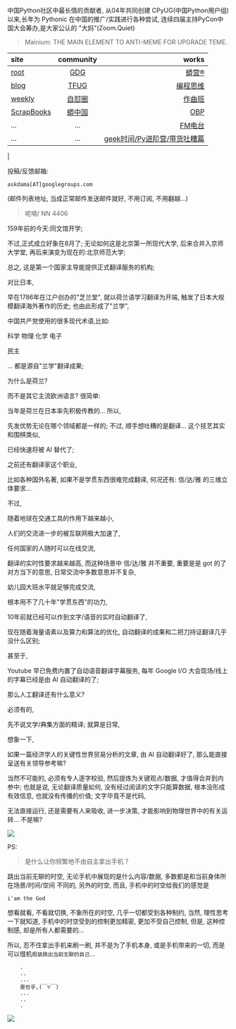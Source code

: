 中国Python社区中最长情的贡献者, 从04年共同创建 CPyUG(中国Python用户组)以来,长年为 Pythonic 在中国的推广/实践进行各种尝试, 连续四届主持PyCon中国大会筹办,是大家公认的 "大妈"(Zoom.Quiet)

> Mainium: THE MAIN ELEMENT TO ANTI-MEME FOR UPGRADE TEME.

| site | community | works |
| :-----| :----: | ----: |
| [root](http://zoomquiet.io/) | [GDG](https://blog.zhgdg.org/) | [蟒营®](https://doc.101.camp/) |
| [blog](https://blog.zoomquiet.io/pages/zoomquiet.html) | [TFUG](http://zh.tfug.world/) | [编程思维](https://py.101.camp/) |
| [weekly](http://weekly.pychina.org/) | [自怼圈](https://du.101.camp/) | [作曲班](https://mu.101.camp/) |
| [ScrapBooks](https://zoomquiet.io/collection.html) | [蟒中国](https://pychina.org/) | [OBP](https://zoomquiet.io/obp/index.html) |
| ... | ... | [FM电台](https://fm.101.camp/) |
| ... | ... | [geek时间/Py进阶营/带货吐糟篇](https://fm.101.camp/2020/geek2py-dama.html) 
 |


投稿/反馈邮箱:

    askdama[AT]googlegroups.com

(邮件列表地址, 
当成正常邮件发送邮件就好, 不用订阅, 不用翻越...)


> 呢喃/ NN 4406




159年前的今天:同文馆开学;

不过,正式成立好象在8月了;
无论如何这是北京第一所现代大学,
后来合并入京师大学堂,
再后来演变为现在的:北京师范大学;

总之,
这是第一个国家主导能提供正式翻译服务的机构;

对比日本,

早在1786年在江户创办的"芝兰堂",
就以荷兰语学习翻译为开端,
触发了日本大规模翻译海外著作的历史;
也由此形成了"兰学",

中国共产党使用的很多现代术语,比如:

科学
物理
化学
电子

民主

...
都是源自"兰学"翻译成果;

为什么是荷兰?

而不是其它主流欧洲语言?
很简单:

当年是荷兰在日本率先积极传教的...
所以, 

先发优势无论在哪个领域都是一样的;
不过,
顺手想吐糟的是翻译...
这个技艺其实和围棋类似,

已经快速将被 AI 替代了;


之前还有翻译家这个职业,

比如各种国外名著,
如果不是学贯东西很难完成翻译,
何况还有:
信/达/雅
的三维立体要求...

不过,

随着地球在交通工具的作用下越来越小,

人们的交流进一步的被互联网极大加速了,

任何国家的人随时可以在线交流,

翻译的实时性要求越来越高,
而这种场景中 信/达/雅 并不重要,
重要是是 got 的了对方当下的意思,
日常交流中多数意思并不复杂,

幼儿园大班水平就足够完成交流,

根本用不了几十年"学贯东西"的功力,

10年前就已经可以作到文字/语音的实时自动翻译了,

现在随着海量语素以及算力和算法的优化,
自动翻译的成果和二把刀持证翻译几乎没什么区别;

甚至于,

Youtube 早已免费内置了自动语音翻译字幕服务,
每年 Google I/O 大会现场/线上的字幕已经是由 AI 自动翻译的了;

那么人工翻译还有什么意义?

必须有的,

先不说文学/典集方面的精译;
就算是日常,

想象一下,

如果一篇经济学人的关键性世界贸易分析的文章,
由 AI 自动翻译好了,
那么能直接呈送有关领导参考嘛?

当然不可能的,
必须有专人逐字校验,
然后提炼为关键观点/数据,
才值得合并到内参中;
也就是说,
无论翻译质量如何,
没有经过阅读的文字只能算数据,
根本没形成有效信息,
也就没有传播的价值;
文字毕竟不是代码,

无法直接运行,
还是需要有人来吸收,
进一步决策,
才能影响到物理世界中的有关运转...
不是嘛?​






![](http://ydlj.zoomquiet.top/ipic/2021-06-09-zq42-today-card-2106.010.jpeg)



PS:
> 是什么让你频繁地不由自主拿出手机？

跳出当前无聊的时空,
无论手机中展现的是什么内容/数据,
多数都是和当前身体所在场景/时间/空间 不同的,
另外的时空,
而且, 手机中的时空给我们的感觉是

    i'am the God

想看就看, 不看就切换,
不象所在的时空, 几乎一切都受到各种制约,
当然,
理性思考一下就知道,
手机中的时空受到的控制更加精密, 更加不受自己控制,
但是, 这种控制感,
却是所有人都需要的...

所以, 
忍不住拿出手机来刷一刷,
并不是为了手机本身, 或是手机带来的一切,
而是可以借机`假装跳出当前无聊的自己`...



```
    .
    ..
    ...
    是也乎,(￣▽￣)
    ...
    ..
    .
```


![](http://ydlj.zoomquiet.top/ipic/2021-04-30-210411DU21.4zip.jpg)

